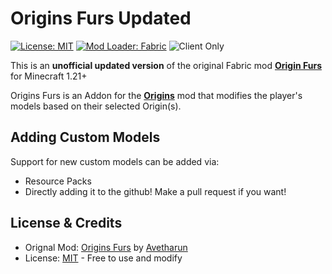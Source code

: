 # Origins Furs Updated

[![License: MIT](https://img.shields.io/badge/License-MIT-yellow.svg)](https://opensource.org/licenses/MIT)
[![Mod Loader: Fabric](https://img.shields.io/badge/Mod%20Loader-Fabric-1976d2)](https://fabricmc.net/)
![Client Only](https://img.shields.io/badge/Environment-Client-purple?style=flat)

This is an **unofficial updated version** of the original Fabric mod [**Origin Furs**](https://modrinth.com/mod/origin-furs) for Minecraft 1.21+

Origins Furs is an Addon for the [**Origins**](https://modrinth.com/mod/origins) mod that modifies the player's models based on their selected Origin(s).

## Adding Custom Models
Support for new custom models can be added via:
- Resource Packs
- Directly adding it to the github! Make a pull request if you want!

## License & Credits
 - Orignal Mod: [Origins Furs](https://github.com/avetharun/OriginalFur) by [Avetharun](https://github.com/avetharun)
 - License: [MIT](LICENSE) - Free to use and modify 
